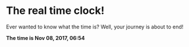 # The real time clock!

Ever wanted to know what the time is? Well, your journey is about to end!

**The time is Nov 08, 2017, 06:54**